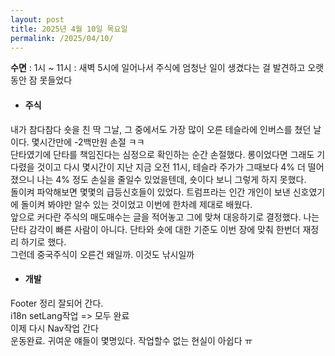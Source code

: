 ```yaml
---
layout: post
title: 2025년 4월 10일 목요일
permalink: /2025/04/10/
---
```

**수면** : 1시 ~ 11시 : 새벽 5시에 일어나서 주식에 엄청난 일이 생겼다는 걸 발견하고 오랫동안 잠 못들었다
* #### 주식
내가 참다참다 숏을 친 딱 그날, 그 중에서도 가장 많이 오른 테슬라에 인버스를 쳤던 날이다. 몇시간만에 -2백만원 손절 ㅋㅋ<br/>
단타였기에 단타를 책임진다는 심정으로 확인하는 순간 손절했다. 롱이었다면 그래도 기다렸을 것이고 다시 몇시간이 지난 지금 오전 11시, 테슬라 주가가 그때보다 4% 더 떨어졌으니 나는 4% 정도 손실을 줄일수 있었을텐데, 숏이다 보니 그렇게 하지 못했다.<br/>
돌이켜 파악해보면 몇몇의 급등신호들이 있었다. 트럼프라는 인간 개인이 보낸 신호였기에 돌이켜 봐야만 알수 있는 것이었고 이번에 한차례 제대로 배웠다.<br/>
앞으로 커다란 주식의 매도매수는 글을 적어놓고 그에 맞쳐 대응하기로 결정했다. 나는 단타 감각이 빠른 사람이 아니다. 단타와 숏에 대한 기준도 이번 장에 맞춰 한번더 재정리 하기로 했다.<br/>
그런데 중국주식이 오른건 왜일까. 이것도 낚시일까
* #### 개발
Footer 정리 잘되어 간다.<br/>
i18n setLang작업 => 모두 완료<br/>
이제 다시 Nav작업 간다<br/>
운동완료. 귀여운 얘들이 몇명있다. 작업할수 없는 현실이 아쉽다 ㅠ